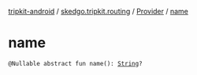 [tripkit-android](../../index.md) / [skedgo.tripkit.routing](../index.md) / [Provider](index.md) / [name](./name.md)

# name

`@Nullable abstract fun name(): `[`String`](https://kotlinlang.org/api/latest/jvm/stdlib/kotlin/-string/index.html)`?`